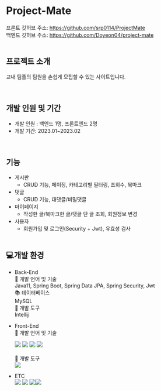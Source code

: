 # Project-Mate

프론트 깃허브 주소: https://github.com/srp0114/ProjectMate  
백엔드 깃허브 주소: https://github.com/Doyeon04/project-mate  
<br>

## 프로젝트 소개
교내 팀플의 팀원을 손쉽게 모집할 수 있는 사이트입니다.  


<br>

## 개발 인원 및 기간
- 개발 인원 : 백엔드 1명, 프론트엔드 2명
- 개발 기간: 2023.01~2023.02  
<br>

## 기능
- 게시판 
  -  CRUD 기능, 페이징, 카테고리별 필터링, 조회수, 북마크
- 댓글 
  - CRUD 기능, 대댓글/비밀댓글
- 마이페이지 
  - 작성한 글/북마크한 글/댓글 단 글 조회, 회원정보 변경
- 사용자
  - 회원가입 및 로그인(Security + Jwt), 유효성 검사  
  <br>
  
  
## 💻개발 환경
- Back-End<br>
  🔡 개발 언어 및 기술<br> 
  Java11, Spring Boot, Spring Data JPA, Spring Security, Jwt<br>
  📚 데이터베이스<br>
  MySQL<br>
  🧰 개발 도구<br>
  Intellij<br>

- Front-End<br>
  🔡 개발 언어 및 기술<br>
  <div><img src="https://img.shields.io/badge/JavaScript-FFCA28?style=flat-square&logo=JavaScript&logoColor=white"/> <img src="https://img.shields.io/badge/HTML-34F26?style=flat-square&logo=HTML5&logoColor=white"/> <img src="https://img.shields.io/badge/CSS-1572B6?style=flat-square&logo=CSS3&logoColor=white"/> <img src="https://img.shields.io/badge/JavaScript-61DAFB?style=flat-square&logo=React&logoColor=white"/>
  </div>
  <br>
  🧰 개발 도구<br>
  <img src="https://img.shields.io/badge/Visual Studio Code-007ACC?style=flat-square&logo=Visual Studio Code&logoColor=white"/>
  <br>
- ETC<br>
  <img src="https://img.shields.io/badge/Git-F05032?style=flat-square&logo=Git&logoColor=white"/> <img src="https://img.shields.io/badge/GitHub-181717?style=flat-square&logo=GitHub&logoColor=white"/> <img src="https://img.shields.io/badge/Postman-FF6C37?style=flat-square&logo=Postman&logoColor=white"/><img src="https://img.shields.io/badge/Notion-000000?style=flat-square&logo=Notion&logoColor=white"/>  
<br>


